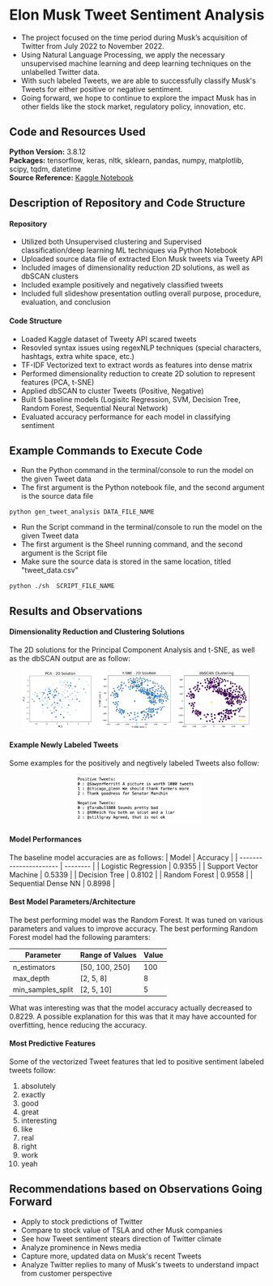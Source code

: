 # Elon Musk Tweet Sentiment Analysis

- The project focused on the time period during Musk’s acquisition of Twitter from July 2022 to November 2022.
- Using Natural Language Processing, we apply the necessary unsupervised machine learning and deep learning techniques on the unlabelled Twitter data. 
- With such labeled Tweets, we are able to successfully classify Musk's Tweets for either positive or negative sentiment.
- Going forward, we hope to continue to explore the impact Musk has in other fields like the stock market, regulatory policy, innovation, etc.


## Code and Resources Used

**Python Version:** 3.8.12\
**Packages:** tensorflow, keras, nltk, sklearn, pandas, numpy, matplotlib, scipy, tqdm, datetime\
**Source Reference:** [Kaggle Notebook](https://www.kaggle.com/datasets/gpreda/elon-musk-tweets)


## Description of Repository and Code Structure

#### Repository

- Utilized both Unsupervised clustering and Supervised classification/deep learning ML techniques via Python Notebook
- Uploaded source data file of extracted Elon Musk tweets via Tweety API
- Included images of dimensionality reduction 2D solutions, as well as dbSCAN clusters
- Included example positively and negatively classified tweets
- Included full slideshow presentation outling overall purpose, procedure, evaluation, and conclusion

#### Code Structure

- Loaded Kaggle dataset of Tweety API scared tweets
- Resovled syntax issues using regexNLP techniques (special characters, hashtags, extra white space, etc.)
- TF-IDF Vectorized text to extract words as features into dense matrix
- Performed dimensionality reduction to create 2D solution to represent features (PCA, t-SNE)
- Applied dbSCAN to cluster Tweets (Positive, Negative)
- Built 5 baseline models (Logisitc Regression, SVM, Decision Tree, Random Forest, Sequential Neural Network)
- Evaluated accuracy performance for each model in classifying sentiment 

## Example Commands to Execute Code

- Run the Python command in the terminal/console to run the model on the given Tweet data
- The first argument is the Python notebook file, and the second argument is the source data file
```
python gen_tweet_analysis DATA_FILE_NAME
```

- Run the Script command in the terminal/console to run the model on the given Tweet data
- The first argument is the Sheel running command, and the second argument is the Script file
- Make sure the source data is stored in the same location, titled "tweet_data.csv" 
```
python ./sh  SCRIPT_FILE_NAME
```

## Results and Observations

#### Dimensionality Reduction and Clustering Solutions

The 2D solutions for the Principal Component Analysis and t-SNE, as well as the dbSCAN output are as follow:
<p align="center">
  <img alt="PCA 2D Solution" src="pca_2d_solution.png" width="29%">
  <img alt="t-SNE 2D Solution" src="tsne_2d_solution.png" width="30%">
  <img alt="dbSCAN Output" src="dbSCAN.png" width="30%">
</p>


#### Example Newly Labeled Tweets

Some examples for the positively and negtively labeled Tweets also follow:
<p align="center">
  <img alt="Positive/Negaive Tweets" src="pos_neg_tweets.png" width="50%">
</p>


#### Model Performances

The baseline model accuracies are as follows:
| Model                  | Accuracy |
| ---------------------- | -------- |
| Logistic Regression    | 0.9355   |
| Support Vector Machine | 0.5339   |
| Decision Tree          | 0.8102   |
| Random Forest          | 0.9558   |
| Sequential Dense NN    | 0.8998   |



#### Best Model Parameters/Architecture

The best performing model was the Random Forest. It was tuned on various parameters and values to improve accuracy.
The best performing Random Forest model had the following paramters:

| Parameter         | Range of Values | Value |
| ----------------- | --------------- | ----- |
| n_estimators      | [50, 100, 250]  | 100 |
| max_depth         | [2, 5, 8]       | 8 |
| min_samples_split | [2, 5, 10]      | 5 |

What was interesting was that the model accuracy actually decreased to 0.8229. A possible explanation for this was that it may have accounted for overfitting, hence reducing the accuracy.


#### Most Predictive Features

Some of the vectorized Tweet features that led to positive sentiment labeled tweets follow:
1. absolutely
2. exactly
3. good
4. great
5. interesting
6. like
7. real
8. right
9. work
10. yeah


## Recommendations based on Observations Going Forward

- Apply to stock predictions of Twitter
- Compare to stock value of TSLA and other Musk companies
- See how Tweet sentiment stears direction of Twitter climate
- Analyze prominence in News media
- Capture more, updated data on Musk's recent Tweets
- Analyze Twitter replies to many of Musk's tweets to understand impact from customer perspective





